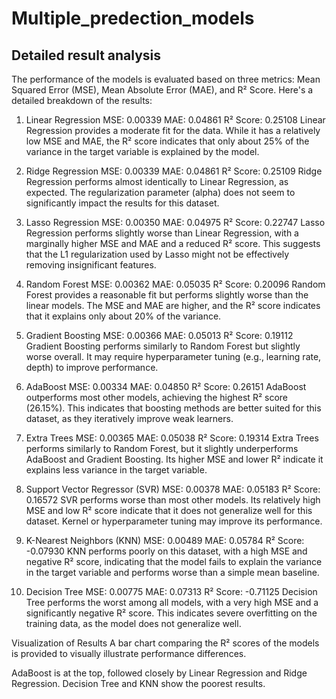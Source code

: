 # Multiple_predection_models

## Detailed result analysis

The performance of the models is evaluated based on three metrics: Mean Squared Error (MSE), Mean Absolute Error (MAE), and R² Score. Here's a detailed breakdown of the results:

1. Linear Regression
MSE: 0.00339
MAE: 0.04861
R² Score: 0.25108
Linear Regression provides a moderate fit for the data. While it has a relatively low MSE and MAE, the R² score indicates that only about 25% of the variance in the target variable is explained by the model.

2. Ridge Regression
MSE: 0.00339
MAE: 0.04861
R² Score: 0.25109
Ridge Regression performs almost identically to Linear Regression, as expected. The regularization parameter (alpha) does not seem to significantly impact the results for this dataset.

3. Lasso Regression
MSE: 0.00350
MAE: 0.04975
R² Score: 0.22747
Lasso Regression performs slightly worse than Linear Regression, with a marginally higher MSE and MAE and a reduced R² score. This suggests that the L1 regularization used by Lasso might not be effectively removing insignificant features.

4. Random Forest
MSE: 0.00362
MAE: 0.05035
R² Score: 0.20096
Random Forest provides a reasonable fit but performs slightly worse than the linear models. The MSE and MAE are higher, and the R² score indicates that it explains only about 20% of the variance.

5. Gradient Boosting
MSE: 0.00366
MAE: 0.05013
R² Score: 0.19112
Gradient Boosting performs similarly to Random Forest but slightly worse overall. It may require hyperparameter tuning (e.g., learning rate, depth) to improve performance.

6. AdaBoost
MSE: 0.00334
MAE: 0.04850
R² Score: 0.26151
AdaBoost outperforms most other models, achieving the highest R² score (26.15%). This indicates that boosting methods are better suited for this dataset, as they iteratively improve weak learners.

7. Extra Trees
MSE: 0.00365
MAE: 0.05038
R² Score: 0.19314
Extra Trees performs similarly to Random Forest, but it slightly underperforms AdaBoost and Gradient Boosting. Its higher MSE and lower R² indicate it explains less variance in the target variable.

8. Support Vector Regressor (SVR)
MSE: 0.00378
MAE: 0.05183
R² Score: 0.16572
SVR performs worse than most other models. Its relatively high MSE and low R² score indicate that it does not generalize well for this dataset. Kernel or hyperparameter tuning may improve its performance.

9. K-Nearest Neighbors (KNN)
MSE: 0.00489
MAE: 0.05784
R² Score: -0.07930
KNN performs poorly on this dataset, with a high MSE and negative R² score, indicating that the model fails to explain the variance in the target variable and performs worse than a simple mean baseline.

10. Decision Tree
MSE: 0.00775
MAE: 0.07313
R² Score: -0.71125
Decision Tree performs the worst among all models, with a very high MSE and a significantly negative R² score. This indicates severe overfitting on the training data, as the model does not generalize well.


Visualization of Results
A bar chart comparing the R² scores of the models is provided to visually illustrate performance differences.

AdaBoost is at the top, followed closely by Linear Regression and Ridge Regression.
Decision Tree and KNN show the poorest results.
